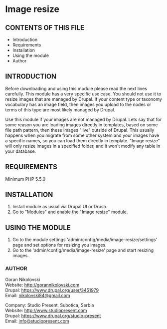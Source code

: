 # Image resize

## CONTENTS OF THIS FILE

  * Introduction
  * Requirements
  * Installation
  * Using the module
  * Author

## INTRODUCTION

Before downloading and using this module please read the next lines carefully.
This module has a very specific use case. You should not use it to resize images
that are managed by Drupal. If your content type or taxonomy vocabulary has an
image field, then images you upload to the nodes or terms of this type are most
likely managed by Drupal.

Use this module if your images are not managed by Drupal. Lets say that for some
reason you are loading images directly in templates, based on some file path
pattern, then these images "live" outside of Drupal. This usually happens when
you migrate from some other system and your images have a specific names, so you
can load them directly in template. "Image resize" will only resize images in a
specified folder, and it won't modify any table in your database.

## REQUIREMENTS

Minimum PHP 5.5.0

## INSTALLATION

1. Install module as usual via Drupal UI or Drush.
2. Go to "Modules" and enable the "Image resize" module.

## USING THE MODULE

1. Go to the module settings 'admin/config/media/image-resize/settings' page
and set options for resizing you images.
2. Go to the 'admin/config/media/image-resize' page and start resizing images.

### AUTHOR

Goran Nikolovski  
Website: http://gorannikolovski.com  
Drupal: https://www.drupal.org/user/3451979  
Email: nikolovski84@gmail.com  

Company: Studio Present, Subotica, Serbia  
Website: http://www.studiopresent.com  
Drupal: https://www.drupal.org/studio-present  
Email: info@studiopresent.com  
